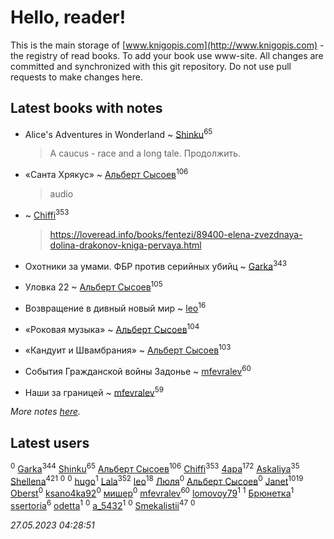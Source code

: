 # Hello, reader!
This is the main storage of [www.knigopis.com](http://www.knigopis.com) - the registry of read books.
To add your book use www-site. All changes are committed and synchronized with this git repository.
Do not use pull requests to make changes here.


## Latest books with notes
* Alice's Adventures in Wonderland ~ [Shinku](users/109/109176126475581739292-google)<sup>65</sup>
    > A caucus - race and a long tale. 
    > Продолжить.

* «Санта Хрякус» ~ [Альберт Сысоев](users/474/47446642-vkontakte)<sup>106</sup>
    > audio

*  ~ [Chiffi](users/105/105831994080785626680-google)<sup>353</sup>
    > https://loveread.info/books/fentezi/89400-elena-zvezdnaya-dolina-drakonov-kniga-pervaya.html

* Охотники за умами. ФБР против серийных убийц ~ [Garka](users/115/115753719718250012620-google)<sup>343</sup>

* Уловка 22 ~ [Альберт Сысоев](users/474/47446642-vkontakte)<sup>105</sup>

* Возвращение в дивный новый мир ~ [leo](users/106/106915386474260202605-google)<sup>16</sup>

* «Роковая музыка» ~ [Альберт Сысоев](users/474/47446642-vkontakte)<sup>104</sup>

* «Кандуит и Швамбрания» ~ [Альберт Сысоев](users/474/47446642-vkontakte)<sup>103</sup>

* События Гражданской войны Задонье ~ [mfevralev](users/140/140966150-vkontakte)<sup>60</sup>

* Наши за границей ~ [mfevralev](users/140/140966150-vkontakte)<sup>59</sup>


_More notes [here](latest_books_with_notes.md)._


## Latest users
[](users/111/111615427149312226167-google)<sup>0</sup> 
[Garka](users/115/115753719718250012620-google)<sup>344</sup> 
[Shinku](users/109/109176126475581739292-google)<sup>65</sup> 
[Альберт Сысоев](users/474/47446642-vkontakte)<sup>106</sup> 
[Chiffi](users/105/105831994080785626680-google)<sup>353</sup> 
[4apa](users/117/117392596378069249667-google)<sup>172</sup> 
[Askaliya](users/326/326783541-vkontakte)<sup>35</sup> 
[Shellena](users/134/13413591548892934957-mailru)<sup>421</sup> 
[](users/338/3387454224572547166-mailru)<sup>0</sup> 
[](users/103/103270351651629158252-google)<sup>0</sup> 
[hugo](users/105/105063533945004840111-google)<sup>1</sup> 
[Lala](users/761/76187635-vkontakte)<sup>352</sup> 
[leo](users/106/106915386474260202605-google)<sup>18</sup> 
[Люля](users/107/107102414660569698047-google)<sup>0</sup> 
[Альберт Сысоев](users/654/65468521419-odnoklassniki)<sup>0</sup> 
[Janet](users/108/108113656204404967440-google)<sup>1019</sup> 
[Oberst](users/243/24342718-vkontakte)<sup>0</sup> 
[ksano4ka92](users/733/73327956-vkontakte)<sup>0</sup> 
[мишер](users/110/110444757671606245841-google)<sup>0</sup> 
[mfevralev](users/140/140966150-vkontakte)<sup>60</sup> 
[lomovoy79](users/271/27114245-vkontakte)<sup>1</sup> 
[](users/114/114091474098743820596-google)<sup>1</sup> 
[Брюнетка](users/276/276415295-vkontakte)<sup>1</sup> 
[ssertoria](users/144/1443824148-yandex)<sup>6</sup> 
[odetta](users/116/116089656749976654148-google)<sup>1</sup> 
[](users/101/101945492626982767252-google)<sup>0</sup> 
[a_5432](users/112/112183430504883294367-google)<sup>1</sup> 
[](users/697/69729969-vkontakte)<sup>0</sup> 
[Smekalistii](users/864/86487125-vkontakte)<sup>47</sup> 
[](users/112/112567033245172112150-google)<sup>0</sup> 


_27.05.2023 04:28:51_
